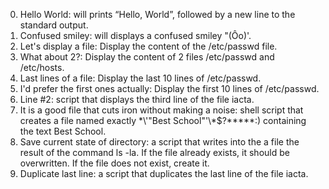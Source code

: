 0. Hello World: will  prints “Hello, World”, followed by a new line to the standard output.
1. Confused smiley: will displays a confused smiley "(Ôo)'.
2. Let's display a file: Display the content of the /etc/passwd file.
3. What about 2?: Display the content of 2 files /etc/passwd and /etc/hosts.
4. Last lines of a file: Display the last 10 lines of /etc/passwd.
5. I'd prefer the first ones actually: Display the first 10 lines of /etc/passwd.
6. Line #2: script that displays the third line of the file iacta.
7. It is a good file that cuts iron without making a noise: shell script that creates a file named exactly \*\\'"Best School"\'\\*$\?\*\*\*\*\*:) containing the text Best School.
8. Save current state of directory: a script that writes into the a file the result of the command ls -la. If the file already exists, it should be overwritten. If the file does not exist, create it.
9. Duplicate last line: a script that duplicates the last line of the file iacta. 
